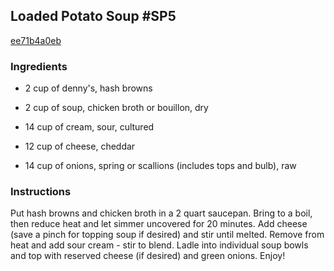 ## Loaded Potato Soup #SP5

[ee71b4a0eb](http://www.food.com/recipe/loaded-potato-soup-sp5-514678)

### Ingredients

 - 2 cup of denny's, hash browns

 - 2 cup of soup, chicken broth or bouillon, dry

 - 14 cup of cream, sour, cultured

 - 12 cup of cheese, cheddar

 - 14 cup of onions, spring or scallions (includes tops and bulb), raw

### Instructions

Put hash browns and chicken broth in a 2 quart saucepan. Bring to a boil, then reduce heat and let simmer uncovered for 20 minutes. Add cheese (save a pinch for topping soup if desired) and stir until melted. Remove from heat and add sour cream - stir to blend. Ladle into individual soup bowls and top with reserved cheese (if desired) and green onions. Enjoy!